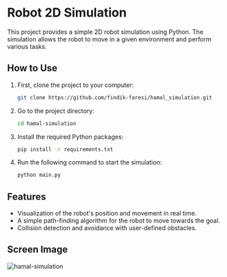 # Robot 2D Simulation

This project provides a simple 2D robot simulation using Python. 
The simulation allows the robot to move in a given environment and perform various tasks.

## How to Use

1. First, clone the project to your computer:

    ```bash
    git clone https://github.com/findik-faresi/hamal_simulation.git
    ```

2. Go to the project directory:

    ```bash
    cd hamal-simulation
    ```

3. Install the required Python packages:

    ```bash
    pip install -r requirements.txt
    ```

4. Run the following command to start the simulation:

    ```bash
    python main.py
    ```

## Features

- Visualization of the robot's position and movement in real time.
- A simple path-finding algorithm for the robot to move towards the goal.
- Collision detection and avoidance with user-defined obstacles.

## Screen Image

![hamal-simulation](https://github.com/ulysses-o/hamal-simulation/assets/154095254/0807195b-9280-4a96-b97e-c5178ca7db66)


